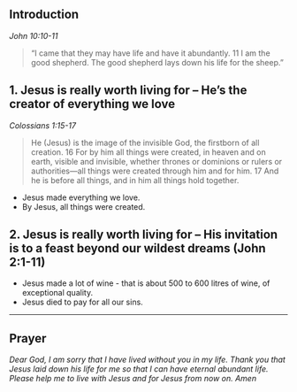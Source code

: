 ## Introduction

*John 10:10-11*
> “I came that they may have life and have it abundantly. 11 I am the good shepherd. The good shepherd lays down his life for the sheep.”

## 1. Jesus is really worth living for – He’s the creator of everything we love
*Colossians 1:15-17*
> He (Jesus) is the image of the invisible God, the firstborn of all creation. 16 For by him all things were created, in heaven and on earth, visible and invisible, whether thrones or dominions or rulers or authorities—all things were created through him and for him. 17 And he is before all things, and in him all things hold together.

- Jesus made everything we love.
- By Jesus, all things were created.
## 2. Jesus is really worth living for – His invitation is to a feast beyond our wildest dreams (John 2:1-11)
- Jesus made a lot of wine - that is about 500 to 600 litres of wine, of exceptional quality. 
- Jesus died to pay for all our sins.

----
## Prayer
*Dear God, I am sorry that I have lived without you in my life. Thank you that Jesus laid down his life for me so that I can have eternal abundant life. Please help me to live with Jesus and for Jesus from now on. Amen*